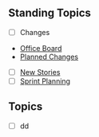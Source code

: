 ## Standing Topics
- [ ] Changes
- [Office Board](https://tasks.office.com/aeci.org/en-US/Home/Planner/#/plantaskboard?groupId=d52b9680-0e21-4e0a-bde1-f5133aa61108&planId=28VbJgPSBE6Pgsx9LCIPhWUAEM7W)
- [Planned Changes](https://aeci.service-now.com/nav_to.do?uri=%2Fchange_request_list.do%3Fsysparm_query%3Dassignment_groupDYNAMIC187b230d1b452050966edb1dcd4bcb7b%5Eactive%3Dtrue%5EEQ%26sysparm_userpref_module%3Daeb799011b59a410966edb1dcd4bcb36%26sysparm_clear_stack%3Dtrue) 
- [ ] [New Stories](https://aeci.service-now.com/nav_to.do?uri=%2F$agile_board.do%23%2Fbacklog%2F6e83ae2adb462410f159c689139619f1)
- [ ] [Sprint Planning](https://aeci.service-now.com/nav_to.do?uri=%2F$agile_board.do%23%2Fsprint_planning)

## Topics
- [ ] dd